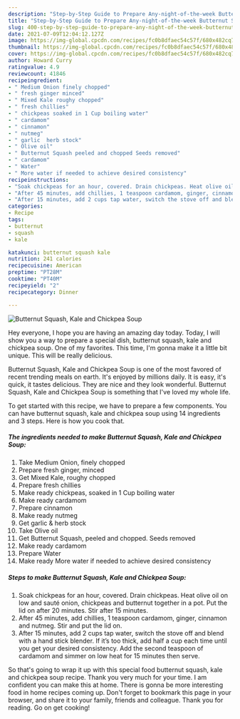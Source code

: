 ```yaml
---
description: "Step-by-Step Guide to Prepare Any-night-of-the-week Butternut Squash, Kale and Chickpea Soup"
title: "Step-by-Step Guide to Prepare Any-night-of-the-week Butternut Squash, Kale and Chickpea Soup"
slug: 400-step-by-step-guide-to-prepare-any-night-of-the-week-butternut-squash-kale-and-chickpea-soup
date: 2021-07-09T12:04:12.127Z
image: https://img-global.cpcdn.com/recipes/fc0b8dfaec54c57f/680x482cq70/butternut-squash-kale-and-chickpea-soup-recipe-main-photo.jpg
thumbnail: https://img-global.cpcdn.com/recipes/fc0b8dfaec54c57f/680x482cq70/butternut-squash-kale-and-chickpea-soup-recipe-main-photo.jpg
cover: https://img-global.cpcdn.com/recipes/fc0b8dfaec54c57f/680x482cq70/butternut-squash-kale-and-chickpea-soup-recipe-main-photo.jpg
author: Howard Curry
ratingvalue: 4.9
reviewcount: 41846
recipeingredient:
- " Medium Onion finely chopped"
- " fresh ginger minced"
- " Mixed Kale roughy chopped"
- " fresh chillies"
- " chickpeas soaked in 1 Cup boiling water"
- " cardamom"
- " cinnamon"
- " nutmeg"
- " garlic  herb stock"
- " Olive oil"
- " Butternut Squash peeled and chopped Seeds removed"
- " cardamom"
- " Water"
- " More water if needed to achieve desired consistency"
recipeinstructions:
- "Soak chickpeas for an hour, covered. Drain chickpeas. Heat olive oil on low and sauté onion, chickpeas and butternut together in a pot. Put the lid on after 20 minutes. Stir after 15 minutes."
- "After 45 minutes, add chillies, 1 teaspoon cardamom, ginger, cinnamon and nutmeg. Stir and put the lid on."
- "After 15 minutes, add 2 cups tap water, switch the stove off and blend with a hand stick blender. If it’s too thick, add half a cup each time until you get your desired consistency. Add the second teaspoon of cardamom and simmer on low heat for 15 minutes then serve."
categories:
- Recipe
tags:
- butternut
- squash
- kale

katakunci: butternut squash kale 
nutrition: 241 calories
recipecuisine: American
preptime: "PT28M"
cooktime: "PT40M"
recipeyield: "2"
recipecategory: Dinner

---
```



![Butternut Squash, Kale and Chickpea Soup](https://img-global.cpcdn.com/recipes/fc0b8dfaec54c57f/680x482cq70/butternut-squash-kale-and-chickpea-soup-recipe-main-photo.jpg)

Hey everyone, I hope you are having an amazing day today. Today, I will show you a way to prepare a special dish, butternut squash, kale and chickpea soup. One of my favorites. This time, I'm gonna make it a little bit unique. This will be really delicious.

Butternut Squash, Kale and Chickpea Soup is one of the most favored of recent trending meals on earth. It's enjoyed by millions daily. It is easy, it's quick, it tastes delicious. They are nice and they look wonderful. Butternut Squash, Kale and Chickpea Soup is something that I've loved my whole life.




To get started with this recipe, we have to prepare a few components. You can have butternut squash, kale and chickpea soup using 14 ingredients and 3 steps. Here is how you cook that.

<!--inarticleads1-->

##### The ingredients needed to make Butternut Squash, Kale and Chickpea Soup:

1. Take  Medium Onion, finely chopped
1. Prepare  fresh ginger, minced
1. Get  Mixed Kale, roughy chopped
1. Prepare  fresh chillies
1. Make ready  chickpeas, soaked in 1 Cup boiling water
1. Make ready  cardamom
1. Prepare  cinnamon
1. Make ready  nutmeg
1. Get  garlic &amp; herb stock
1. Take  Olive oil
1. Get  Butternut Squash, peeled and chopped. Seeds removed
1. Make ready  cardamom
1. Prepare  Water
1. Make ready  More water if needed to achieve desired consistency




<!--inarticleads2-->

##### Steps to make Butternut Squash, Kale and Chickpea Soup:

1. Soak chickpeas for an hour, covered. Drain chickpeas. Heat olive oil on low and sauté onion, chickpeas and butternut together in a pot. Put the lid on after 20 minutes. Stir after 15 minutes.
1. After 45 minutes, add chillies, 1 teaspoon cardamom, ginger, cinnamon and nutmeg. Stir and put the lid on.
1. After 15 minutes, add 2 cups tap water, switch the stove off and blend with a hand stick blender. If it’s too thick, add half a cup each time until you get your desired consistency. Add the second teaspoon of cardamom and simmer on low heat for 15 minutes then serve.




So that's going to wrap it up with this special food butternut squash, kale and chickpea soup recipe. Thank you very much for your time. I am confident you can make this at home. There is gonna be more interesting food in home recipes coming up. Don't forget to bookmark this page in your browser, and share it to your family, friends and colleague. Thank you for reading. Go on get cooking!
